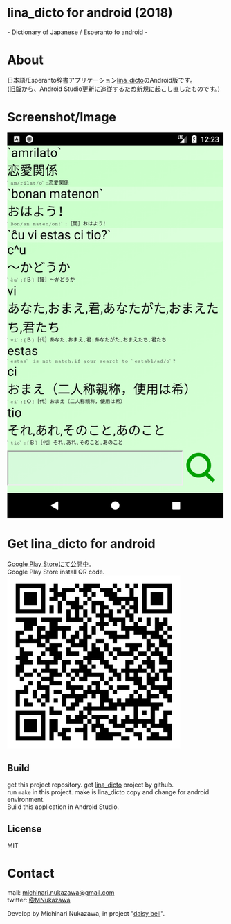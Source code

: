 lina\_dicto for android (2018)
====
\- Dictionary of Japanese / Esperanto fo android -

# About
日本語/Esperanto辞書アプリケーション[lina\_dicto](https://github.com/michinarinukazawa/lina_dicto)のAndroid版です。  
([旧版]( https://github.com/michinarinukazawa/lina_dicto_for_android )から、Android Studio更新に追従するため新規に起こし直したものです。)  

# Screenshot/Image
<img src="lina_dicto/document/image/20171106.png" width="500">  

# Get lina\_dicto for android
[Google Play Storeにて公開中]( https://play.google.com/store/apps/details?id=com.michinari_nukazawa.app.lina_dicto_for_android )。  
Google Play Store install QR code.  
<img alt="lina_dicto google play store url qrcode" src="lina_dicto/document/image/lina_dicto_for_android_googleplay_url.png" width="400">  

## Build
get this project repository.
get [lina\_dicto](https://github.com/michinarinukazawa/lina_dicto) project by github.  
run `make` in this project. make is lina\_dicto copy and change for android environment.  
Build this application in Android Studio.  

## License
MIT  

# Contact
mail: [michinari.nukazawa@gmail.com][mailto]  
twitter: [@MNukazawa][twitter]  

Develop by Michinari.Nukazawa, in project "[daisy bell][pixiv_booth_project_daisy_bell]".  

[pixiv_booth_project_daisy_bell]: https://daisy-bell.booth.pm/
[mailto]: mailto:michinari.nukazawa@gmail.com
[twitter]: https://twitter.com/MNukazawa

